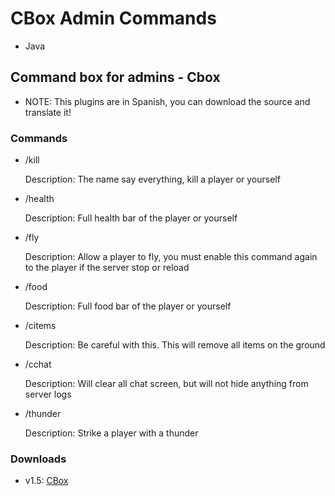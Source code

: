 # CBox Admin Commands

* Java

## Command box for admins - Cbox

* NOTE: This plugins are in Spanish, you can download the source and translate it!

### Commands

- /kill <player>  
   
   Description: The name say everything, kill a player or yourself
   
- /health <player>
   
   Description: Full health bar of the player or yourself
   
- /fly <player>
   
   Description: Allow a player to fly, you must enable this command again to the player if the server stop or reload
   
- /food <player>
   
   Description: Full food bar of the player or yourself

- /citems

   Description: Be careful with this. This will remove all items on the ground
   
- /cchat

   Description: Will clear all chat screen, but will not hide anything from server logs

- /thunder

   Description: Strike a player with a thunder
   
### Downloads

* v1.5: [CBox](https://github.com/Minecraft-Bukkit-Plugins/CBox/releases/tag/v1.5) 


